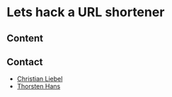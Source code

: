 # Lets hack a URL shortener

## Content

## Contact

- [Christian Liebel](mailto:christian.liebel@thinktecture.com)
- [Thorsten Hans](mailto:thorsten.hans@thinktecture.com)
